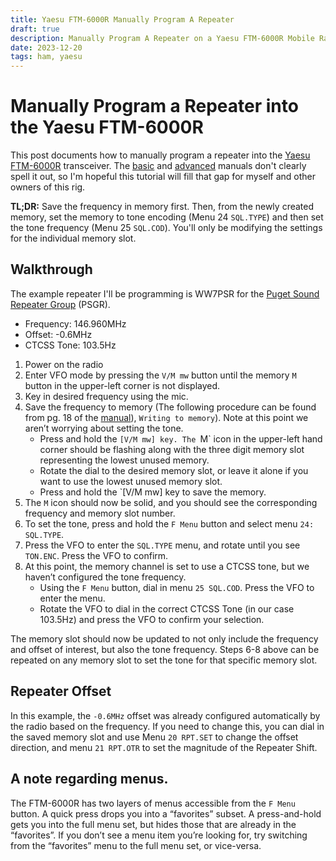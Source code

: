 ```yaml
---
title: Yaesu FTM-6000R Manually Program A Repeater
draft: true
description: Manually Program A Repeater on a Yaesu FTM-6000R Mobile Radio
date: 2023-12-20
tags: ham, yaesu
---
```


# Manually Program a Repeater into the Yaesu FTM-6000R

This post documents how to manually program a repeater into the [Yaesu FTM-6000R](https://www.yaesu.com/indexVS.cfm?cmd=DisplayProducts&ProdCatID=249&encProdID=3BEE472B7584ACA7C6A71F41B8ADCEC9&DivisionID=65&isArchived=0) transceiver. The [basic](https://www.yaesu.com/downloadFile.cfm?FileID=17164&FileCatID=150&FileName=FTM%2D6000R%5FE%5FOM%5FENG%5FEH079M200%5F2110G%2DBS.pdf&FileContentType=application%2Fpdf) and [advanced](https://www.yaesu.com/downloadFile.cfm?FileID=17165&FileCatID=150&FileName=FTM%2D6000R%5FE%5FAM%5FENG%5F2110%2DA.pdf&FileContentType=application%2Fpdf) manuals don't clearly spell it out, so I'm hopeful this tutorial will fill that gap for myself and other owners of this rig.

**TL;DR:** Save the frequency in memory first. Then, from the newly created memory, set the memory to tone encoding (Menu 24 `SQL.TYPE`) and then set the tone frequency (Menu 25 `SQL.COD`). You'll only be modifying the settings for the individual memory slot.

## Walkthrough

The example repeater I'll be programming is WW7PSR for the 
[Puget Sound Repeater Group](https://web.psrg.org/) (PSGR).

- Frequency: 146.960MHz
- Offset: -0.6MHz
- CTCSS Tone: 103.5Hz

1) Power on the radio
2) Enter VFO mode by pressing the `V/M mw` button until the memory `M` button in the upper-left corner is not displayed.
3) Key in desired frequency using the mic.
4) Save the frequency to memory (The following procedure can be found from pg. 18 of the [manual](https://www.yaesu.com/downloadFile.cfm?FileID=17164&FileCatID=150&FileName=FTM%2D6000R%5FE%5FOM%5FENG%5FEH079M200%5F2110G%2DBS.pdf&FileContentType=application%2Fpdf)), `Writing to memory`). Note at this point we aren’t worrying about setting the tone.
    - Press and hold the `[V/M mw] key. The `M` icon in the upper-left hand corner should be flashing along with the three digit memory slot representing the lowest unused memory.
    - Rotate the dial to the desired memory slot, or leave it alone if you want to use the lowest unused memory slot.
    - Press and hold the `[V/M mw] key to save the memory.
5) The `M` icon should now be solid, and you should see the corresponding frequency and memory slot number.
6) To set the tone, press and hold the `F Menu` button and select menu `24: SQL.TYPE`.
7) Press the VFO to enter the `SQL.TYPE` menu, and rotate until you see `TON.ENC`. Press the VFO to confirm.
8) At this point, the memory channel is set to use a CTCSS tone, but we haven’t configured the tone frequency.
    - Using the `F Menu` button, dial in menu `25 SQL.COD`. Press the VFO to enter the menu.
    - Rotate the VFO to dial in the correct CTCSS Tone (in our case 103.5Hz) and press the VFO to confirm your selection.

The memory slot should now be updated to not only include the frequency and offset of interest, but also the tone frequency. Steps 6-8 above can be repeated on any memory slot to set the tone for that specific memory slot.

## Repeater Offset

In this example, the `-0.6MHz` offset was already configured automatically by the radio based on the frequency. If you need to change this, you can dial in the saved memory slot and use Menu `20 RPT.SET` to change the offset direction, and menu `21 RPT.OTR` to set the magnitude of the Repeater Shift.

## A note regarding menus.

The FTM-6000R has two layers of menus accessible from the `F Menu` button. A quick press drops you into a “favorites” subset. A press-and-hold gets you into the full menu set, but hides those that are already in the “favorites”. If you don’t see a menu item you’re looking for, try switching from the “favorites” menu to the full menu set, or vice-versa.
